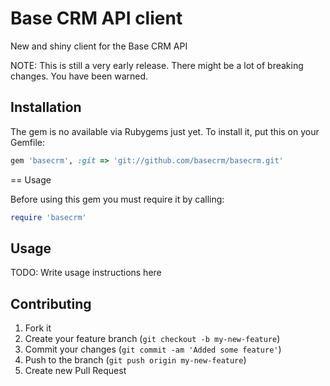 # Base CRM API client

New and shiny client for the Base CRM API

NOTE: This is still a very early release. There might be a lot of
breaking changes. You have been warned.

## Installation

The gem is no available via Rubygems just yet. To install it, put this on your Gemfile:

```ruby
gem 'basecrm', :git => 'git://github.com/basecrm/basecrm.git'
```

== Usage

Before using this gem you must require it by calling:

```ruby
require 'basecrm'
```

## Usage

TODO: Write usage instructions here

## Contributing

1. Fork it
2. Create your feature branch (`git checkout -b my-new-feature`)
3. Commit your changes (`git commit -am 'Added some feature'`)
4. Push to the branch (`git push origin my-new-feature`)
5. Create new Pull Request
